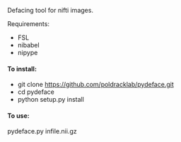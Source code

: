 Defacing tool for nifti images.  

Requirements:
- FSL
- nibabel
- nipype

#### To install:

* git clone https://github.com/poldracklab/pydeface.git
* cd pydeface
* python setup.py install

#### To use:

pydeface.py infile.nii.gz
